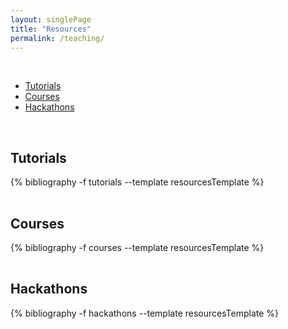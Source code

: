 ```yaml
---
layout: singlePage
title: "Resources"
permalink: /teaching/
---
```


<br>

<ul class="vcenter list-inline idxIcons" style='font-size: 1em; margin-top:1em'>
  <li>
    <a href="#-tutorials" class="button1">Tutorials</a>
  </li>
  <li>
    <a href="#-courses" class="button1">Courses</a>
  </li>
  <li>
    <a href="#-hackathons" class="button1">Hackathons</a>
  </li>
</ul>

<br>

## <i class="fa fa-chevron-right"></i> Tutorials

<table class="table table-hover">

  {% bibliography -f tutorials --template resourcesTemplate %}

</table>

## <i class="fa fa-chevron-right"></i> Courses

<table class="table table-hover">

  {% bibliography -f courses --template resourcesTemplate %}

</table>

## <i class="fa fa-chevron-right"></i> Hackathons

<table class="table table-hover">

  {% bibliography -f hackathons --template resourcesTemplate %}

</table>
